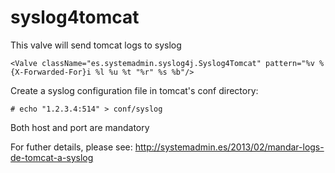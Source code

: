 # syslog4tomcat

This valve will send tomcat logs to syslog

```
<Valve className="es.systemadmin.syslog4j.Syslog4Tomcat" pattern="%v %{X-Forwarded-For}i %l %u %t "%r" %s %b"/>
```

Create a syslog configuration file in tomcat's conf directory:

```
# echo "1.2.3.4:514" > conf/syslog
```

Both host and port are mandatory

For futher details, please see: http://systemadmin.es/2013/02/mandar-logs-de-tomcat-a-syslog
